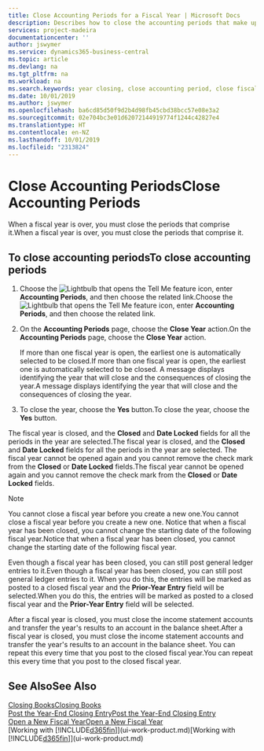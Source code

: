 ```yaml
---
title: Close Accounting Periods for a Fiscal Year | Microsoft Docs
description: Describes how to close the accounting periods that make up the fiscal year.
services: project-madeira
documentationcenter: ''
author: jswymer
ms.service: dynamics365-business-central
ms.topic: article
ms.devlang: na
ms.tgt_pltfrm: na
ms.workload: na
ms.search.keywords: year closing, close accounting period, close fiscal year, bank account detailed trial balance
ms.date: 10/01/2019
ms.author: jswymer
ms.openlocfilehash: ba6cd85d50f9d2b4d98fb45cbd38bcc57e08e3a2
ms.sourcegitcommit: 02e704bc3e01d62072144919774f1244c42827e4
ms.translationtype: HT
ms.contentlocale: en-NZ
ms.lasthandoff: 10/01/2019
ms.locfileid: "2313824"
---
```

# <a name="close-accounting-periods"></a><span data-ttu-id="c29e1-103">Close Accounting Periods</span><span class="sxs-lookup"><span data-stu-id="c29e1-103">Close Accounting Periods</span></span>
<span data-ttu-id="c29e1-104">When a fiscal year is over, you must close the periods that comprise it.</span><span class="sxs-lookup"><span data-stu-id="c29e1-104">When a fiscal year is over, you must close the periods that comprise it.</span></span>

## <a name="to-close-accounting-periods"></a><span data-ttu-id="c29e1-105">To close accounting periods</span><span class="sxs-lookup"><span data-stu-id="c29e1-105">To close accounting periods</span></span>
1. <span data-ttu-id="c29e1-106">Choose the ![Lightbulb that opens the Tell Me feature](media/ui-search/search_small.png "Tell me what you want to do") icon, enter **Accounting Periods**, and then choose the related link.</span><span class="sxs-lookup"><span data-stu-id="c29e1-106">Choose the ![Lightbulb that opens the Tell Me feature](media/ui-search/search_small.png "Tell me what you want to do") icon, enter **Accounting Periods**, and then choose the related link.</span></span>
2. <span data-ttu-id="c29e1-107">On the **Accounting Periods** page, choose the **Close Year** action.</span><span class="sxs-lookup"><span data-stu-id="c29e1-107">On the **Accounting Periods** page, choose the **Close Year** action.</span></span>

    <span data-ttu-id="c29e1-108">If more than one fiscal year is open, the earliest one is automatically selected to be closed.</span><span class="sxs-lookup"><span data-stu-id="c29e1-108">If more than one fiscal year is open, the earliest one is automatically selected to be closed.</span></span> <span data-ttu-id="c29e1-109">A message displays identifying the year that will close and the consequences of closing the year.</span><span class="sxs-lookup"><span data-stu-id="c29e1-109">A message displays identifying the year that will close and the consequences of closing the year.</span></span>
3. <span data-ttu-id="c29e1-110">To close the year, choose the **Yes** button.</span><span class="sxs-lookup"><span data-stu-id="c29e1-110">To close the year, choose the **Yes** button.</span></span>

<span data-ttu-id="c29e1-111">The fiscal year is closed, and the **Closed** and **Date Locked** fields for all the periods in the year are selected.</span><span class="sxs-lookup"><span data-stu-id="c29e1-111">The fiscal year is closed, and the **Closed** and **Date Locked** fields for all the periods in the year are selected.</span></span> <span data-ttu-id="c29e1-112">The fiscal year cannot be opened again and you cannot remove the check mark from the **Closed** or **Date Locked** fields.</span><span class="sxs-lookup"><span data-stu-id="c29e1-112">The fiscal year cannot be opened again and you cannot remove the check mark from the **Closed** or **Date Locked** fields.</span></span>

> [!NOTE]  
>   <span data-ttu-id="c29e1-113">You cannot close a fiscal year before you create a new one.</span><span class="sxs-lookup"><span data-stu-id="c29e1-113">You cannot close a fiscal year before you create a new one.</span></span> <span data-ttu-id="c29e1-114">Notice that when a fiscal year has been closed, you cannot change the starting date of the following fiscal year.</span><span class="sxs-lookup"><span data-stu-id="c29e1-114">Notice that when a fiscal year has been closed, you cannot change the starting date of the following fiscal year.</span></span>

<span data-ttu-id="c29e1-115">Even though a fiscal year has been closed, you can still post general ledger entries to it.</span><span class="sxs-lookup"><span data-stu-id="c29e1-115">Even though a fiscal year has been closed, you can still post general ledger entries to it.</span></span> <span data-ttu-id="c29e1-116">When you do this, the entries will be marked as posted to a closed fiscal year and the **Prior-Year Entry** field will be selected.</span><span class="sxs-lookup"><span data-stu-id="c29e1-116">When you do this, the entries will be marked as posted to a closed fiscal year and the **Prior-Year Entry** field will be selected.</span></span>

<span data-ttu-id="c29e1-117">After a fiscal year is closed, you must close the income statement accounts and transfer the year's results to an account in the balance sheet.</span><span class="sxs-lookup"><span data-stu-id="c29e1-117">After a fiscal year is closed, you must close the income statement accounts and transfer the year's results to an account in the balance sheet.</span></span> <span data-ttu-id="c29e1-118">You can repeat this every time that you post to the closed fiscal year.</span><span class="sxs-lookup"><span data-stu-id="c29e1-118">You can repeat this every time that you post to the closed fiscal year.</span></span>

## <a name="see-also"></a><span data-ttu-id="c29e1-119">See Also</span><span class="sxs-lookup"><span data-stu-id="c29e1-119">See Also</span></span>
[<span data-ttu-id="c29e1-120">Closing Books</span><span class="sxs-lookup"><span data-stu-id="c29e1-120">Closing Books</span></span>](year-close-books.md)  
[<span data-ttu-id="c29e1-121">Post the Year-End Closing Entry</span><span class="sxs-lookup"><span data-stu-id="c29e1-121">Post the Year-End Closing Entry</span></span>](year-how-post-year-end-close-entry.md)  
[<span data-ttu-id="c29e1-122">Open a New Fiscal Year</span><span class="sxs-lookup"><span data-stu-id="c29e1-122">Open a New Fiscal Year</span></span>](finance-how-open-new-fiscal-year.md)  
<span data-ttu-id="c29e1-123">[Working with [!INCLUDE[d365fin](includes/d365fin_md.md)]](ui-work-product.md)</span><span class="sxs-lookup"><span data-stu-id="c29e1-123">[Working with [!INCLUDE[d365fin](includes/d365fin_md.md)]](ui-work-product.md)</span></span>
